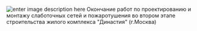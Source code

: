 <!--t ЖК Династия (г.Москва) - окончание работ t-->
<!--d ЖК Династия (г.Москва) - окончание работ d-->
<!--tag пожаротушение,сети tag-->

![enter image description here][1]
Окончание работ по проектированию и монтажу слаботочных сетей и пожаротушения во втором этапе строительства жилого комплекса "Династия" (г.Москва)


  [1]: https://scs-spb.ru/content/images/20190331032840-zk-dinastiay-moscow22.jpg